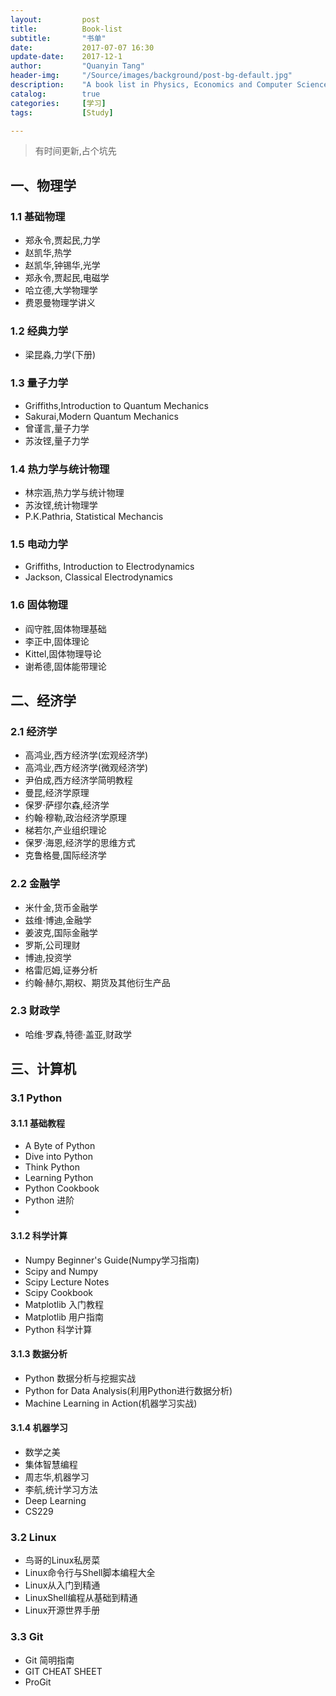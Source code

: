```yaml
---
layout:         post
title:          Book-list
subtitle:       "书单"
date:           2017-07-07 16:30
update-date:    2017-12-1
author:         "Quanyin Tang"
header-img:     "/Source/images/background/post-bg-default.jpg"
description:    "A book list in Physics, Economics and Computer Science"
catalog:        true
categories:     [学习]
tags:           [Study]

---
```


> 有时间更新,占个坑先

## 一、物理学

### 1.1 基础物理
- 郑永令,贾起民,力学
- 赵凯华,热学
- 赵凯华,钟锡华,光学
- 郑永令,贾起民,电磁学
- 哈立德,大学物理学
- 费恩曼物理学讲义

### 1.2 经典力学
- 梁昆淼,力学(下册)

### 1.3 量子力学
- Griffiths,Introduction to Quantum Mechanics
- Sakurai,Modern Quantum Mechanics
- 曾谨言,量子力学
- 苏汝铿,量子力学

### 1.4 热力学与统计物理
- 林宗涵,热力学与统计物理
- 苏汝铿,统计物理学
- P.K.Pathria, Statistical Mechancis

### 1.5 电动力学
- Griffiths, Introduction to Electrodynamics
- Jackson, Classical Electrodynamics

### 1.6 固体物理
- 阎守胜,固体物理基础
- 李正中,固体理论
- Kittel,固体物理导论
- 谢希德,固体能带理论


## 二、经济学

### 2.1 经济学
- 高鸿业,西方经济学(宏观经济学)
- 高鸿业,西方经济学(微观经济学)
- 尹伯成,西方经济学简明教程
- 曼昆,经济学原理
- 保罗·萨缪尔森,经济学
- 约翰·穆勒,政治经济学原理
- 梯若尔,产业组织理论
- 保罗·海恩,经济学的思维方式
- 克鲁格曼,国际经济学

### 2.2 金融学
- 米什金,货币金融学
- 兹维·博迪,金融学 
- 姜波克,国际金融学
- 罗斯,公司理财
- 博迪,投资学
- 格雷厄姆,证券分析
- 约翰·赫尓,期权、期货及其他衍生产品

### 2.3 财政学
- 哈维·罗森,特德·盖亚,财政学

## 三、计算机

### 3.1 Python

#### 3.1.1 基础教程
- A Byte of Python
- Dive into Python
- Think Python
- Learning Python
- Python Cookbook
- Python 进阶
- 
#### 3.1.2 科学计算
- Numpy Beginner's Guide(Numpy学习指南)
- Scipy and Numpy
- Scipy Lecture Notes
- Scipy Cookbook
- Matplotlib 入门教程
- Matplotlib 用户指南
- Python 科学计算

#### 3.1.3 数据分析
- Python 数据分析与挖掘实战
- Python for Data Analysis(利用Python进行数据分析)
- Machine Learning in Action(机器学习实战)

#### 3.1.4 机器学习
- 数学之美
- 集体智慧编程
- 周志华,机器学习
- 李航,统计学习方法
- Deep Learning
- CS229

### 3.2 Linux
- 鸟哥的Linux私房菜
- Linux命令行与Shell脚本编程大全
- Linux从入门到精通
- LinuxShell编程从基础到精通
- Linux开源世界手册

### 3.3 Git
- Git 简明指南
- GIT CHEAT SHEET
- ProGit
